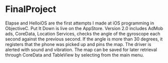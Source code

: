 # FinalProject

Elapse and HelloiOS are the first attempts I made at iOS programming in ObjectiveC. Put It Down is live on the AppStore. 
Version 2.0 includes AdMob ads, CoreData, Location Services, checks the angle of the gyroscope each second against
the previous second. If the angle is more than 30 degrees, it registers that the phone was picked up and pins the map.
The driver is alerted with sound and vibration. The map can be saved for later retrieval through CoreData and TableView by selecting from the main menu.
